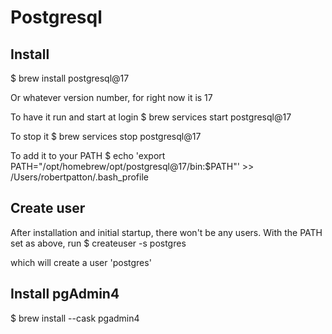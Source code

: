 # Postgresql

## Install
$ brew install postgresql@17

Or whatever version number, for right now it is 17

To have it run and start at login
$ brew services start postgresql@17

To stop it
$ brew services stop postgresql@17

To add it to your PATH
$ echo 'export PATH="/opt/homebrew/opt/postgresql@17/bin:$PATH"' >> /Users/robertpatton/.bash_profile

## Create user
After installation and initial startup, there won't be any users.  With the PATH set as above, run
$ createuser -s postgres

which will create a user 'postgres'

## Install pgAdmin4
$ brew install --cask pgadmin4